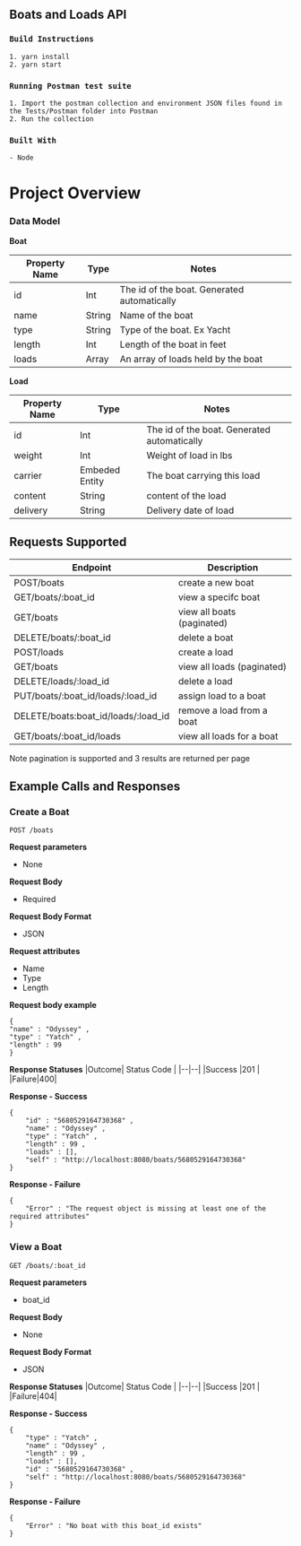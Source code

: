 ## Boats and Loads API

### `Build Instructions`

```
1. yarn install
2. yarn start

```

### `Running Postman test suite`

```
1. Import the postman collection and environment JSON files found in the Tests/Postman folder into Postman
2. Run the collection
```

### `Built With`

```
- Node
```

# Project Overview

### Data Model

**Boat**

| Property Name | Type   | Notes                                       |
| ------------- | ------ | ------------------------------------------- |
| id            | Int    | The id of the boat. Generated automatically |
| name          | String | Name of the boat                            |
| type          | String | Type of the boat. Ex Yacht                  |
| length        | Int    | Length of the boat in feet                  |
| loads         | Array  | An array of loads held by the boat          |

**Load**

| Property Name | Type           | Notes                                       |
| ------------- | -------------- | ------------------------------------------- |
| id            | Int            | The id of the boat. Generated automatically |
| weight        | Int            | Weight of load in lbs                       |
| carrier       | Embeded Entity | The boat carrying this load                 |
| content       | String         | content of the load                         |
| delivery      | String         | Delivery date of load                       |

## Requests Supported

| Endpoint                            | Description                |
| ----------------------------------- | -------------------------- |
| POST/boats                          | create a new boat          |
| GET/boats/:boat_id                  | view a specifc boat        |
| GET/boats                           | view all boats (paginated) |
| DELETE/boats/:boat_id               | delete a boat              |
| POST/loads                          | create a load              |
| GET/boats                           | view all loads (paginated) |
| DELETE/loads/:load_id               | delete a load              |
| PUT/boats/:boat_id/loads/:load_id   | assign load to a boat      |
| DELETE/boats:boat_id/loads/:load_id | remove a load from a boat  |
| GET/boats/:boat_id/loads            | view all loads for a boat  |

Note pagination is supported and 3 results are returned per page

## Example Calls and Responses

### Create a Boat

    POST /boats

**Request parameters**

- None

**Request Body**

- Required

**Request Body Format**

- JSON

**Request attributes**

- Name
- Type
- Length

**Request body example**

    {
    "name" : "Odyssey" ,
    "type" : "Yatch" ,
    "length" : 99
    }

**Response Statuses**
|Outcome| Status Code |
|--|--|
|Success |201 |
|Failure|400|

**Response - Success**

    {
        "id" : "5680529164730368" ,
        "name" : "Odyssey" ,
        "type" : "Yatch" ,
        "length" : 99 ,
        "loads" : [],
        "self" : "http://localhost:8080/boats/5680529164730368"
    }

**Response - Failure**

    {
        "Error" : "The request object is missing at least one of the required attributes"
    }

### View a Boat

    GET /boats/:boat_id

**Request parameters**

- boat_id

**Request Body**

- None

**Request Body Format**

- JSON

**Response Statuses**
|Outcome| Status Code |
|--|--|
|Success |201 |
|Failure|404|

**Response - Success**

    {
        "type" : "Yatch" ,
        "name" : "Odyssey" ,
        "length" : 99 ,
        "loads" : [],
        "id" : "5680529164730368" ,
        "self" : "http://localhost:8080/boats/5680529164730368"
    }

**Response - Failure**

    {
        "Error" : "No boat with this boat_id exists"
    }
